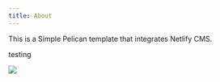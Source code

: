 ```yaml
---
title: About
---
```

This is a Simple Pelican template that integrates Netlify CMS.

testing

![](/content/1_vww_h3onhmpk4afihy2rcw.jpeg)
